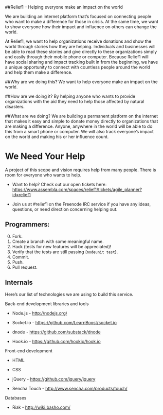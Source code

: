 ##Relief1 – Helping everyone make an impact on the world

We are building an internet platform that’s focused on connecting people who want to make a difference for those in crisis. At the same time, we want to show everyone how their impact and influence on others can change the world.

At Relief1, we want to help organizations receive donations and show the world through stories how they are helping. Individuals and businesses will be able to read these stories and give directly to these organizations simply and easily through their mobile phone or computer.  Because Relief1 will have social sharing and impact tracking built in from the beginning, we have a unique opportunity to connect with countless people around the world and help them make a difference.

##Why are we doing this?
We want to help everyone make an impact on the world.

##How are we doing it?
By helping anyone who wants to provide organizations with the aid they need to help those affected by natural disasters.

##What are we doing?
We are building a permanent platform on the internet that makes it easy and simple to donate money directly to organizations that are making a difference.  Anyone, anywhere in the world will be able to do this from a smart phone or computer.  We will also track everyone’s impact on the world and making his or her influence count.




# We Need Your Help

A project of this scope and vision requires help from many people. There is room for everyone who wants to help.

* Want to help?  Check out our open tickets here: https://www.assembla.com/spaces/relief1/tickets/agile_planner?id=relief1

* Join us at  #relief1 on the Freenode IRC service if you have any ideas, questions, or need direction concerning helping out.


## Programmers:

0. Fork.
1. Create a branch with some meaningful name.
2. Hack (tests for new features will be appreciated)!
3. Verify that the tests are still passing (`nodeunit test`).
4. Commit.
5. Push.
6. Pull request.


## Internals
Here’s our list of technologies we are using to build this service.

Back-end development libraries and tools

* Node.js - http://nodejs.org/

* Socket.io - https://github.com/LearnBoost/socket.io

* dnode - https://github.com/substack/dnode

* Hook.io - https://github.com/hookio/hook.io



Front-end development

* HTML

* CSS

* jQuery - https://github.com/jquery/jquery

* Sencha Touch - http://www.sencha.com/products/touch/

Databases

* Riak - http://wiki.basho.com/